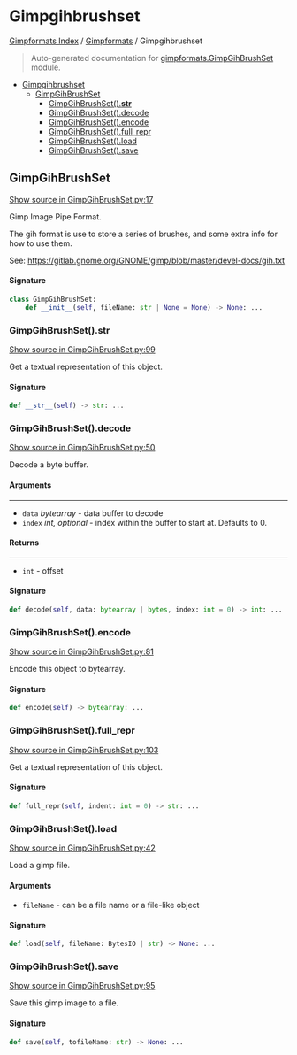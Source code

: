 # Gimpgihbrushset

[Gimpformats Index](../README.md#gimpformats-index) / [Gimpformats](./index.md#gimpformats) / Gimpgihbrushset

> Auto-generated documentation for [gimpformats.GimpGihBrushSet](../../../gimpformats/GimpGihBrushSet.py) module.

- [Gimpgihbrushset](#gimpgihbrushset)
  - [GimpGihBrushSet](#gimpgihbrushset)
    - [GimpGihBrushSet().__str__](#gimpgihbrushset()__str__)
    - [GimpGihBrushSet().decode](#gimpgihbrushset()decode)
    - [GimpGihBrushSet().encode](#gimpgihbrushset()encode)
    - [GimpGihBrushSet().full_repr](#gimpgihbrushset()full_repr)
    - [GimpGihBrushSet().load](#gimpgihbrushset()load)
    - [GimpGihBrushSet().save](#gimpgihbrushset()save)

## GimpGihBrushSet

[Show source in GimpGihBrushSet.py:17](../../../gimpformats/GimpGihBrushSet.py#L17)

Gimp Image Pipe Format.

The gih format is use to store a series of brushes, and some extra info
for how to use them.

See:
 https://gitlab.gnome.org/GNOME/gimp/blob/master/devel-docs/gih.txt

#### Signature

```python
class GimpGihBrushSet:
    def __init__(self, fileName: str | None = None) -> None: ...
```

### GimpGihBrushSet().__str__

[Show source in GimpGihBrushSet.py:99](../../../gimpformats/GimpGihBrushSet.py#L99)

Get a textual representation of this object.

#### Signature

```python
def __str__(self) -> str: ...
```

### GimpGihBrushSet().decode

[Show source in GimpGihBrushSet.py:50](../../../gimpformats/GimpGihBrushSet.py#L50)

Decode a byte buffer.

#### Arguments

----
 - `data` *bytearray* - data buffer to decode
 - `index` *int, optional* - index within the buffer to start at. Defaults to 0.

#### Returns

-------
 - `int` - offset

#### Signature

```python
def decode(self, data: bytearray | bytes, index: int = 0) -> int: ...
```

### GimpGihBrushSet().encode

[Show source in GimpGihBrushSet.py:81](../../../gimpformats/GimpGihBrushSet.py#L81)

Encode this object to bytearray.

#### Signature

```python
def encode(self) -> bytearray: ...
```

### GimpGihBrushSet().full_repr

[Show source in GimpGihBrushSet.py:103](../../../gimpformats/GimpGihBrushSet.py#L103)

Get a textual representation of this object.

#### Signature

```python
def full_repr(self, indent: int = 0) -> str: ...
```

### GimpGihBrushSet().load

[Show source in GimpGihBrushSet.py:42](../../../gimpformats/GimpGihBrushSet.py#L42)

Load a gimp file.

#### Arguments

- `fileName` - can be a file name or a file-like object

#### Signature

```python
def load(self, fileName: BytesIO | str) -> None: ...
```

### GimpGihBrushSet().save

[Show source in GimpGihBrushSet.py:95](../../../gimpformats/GimpGihBrushSet.py#L95)

Save this gimp image to a file.

#### Signature

```python
def save(self, tofileName: str) -> None: ...
```